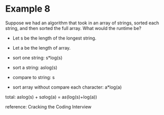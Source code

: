# Example 8

Suppose we had an algorithm that took in an array of strings, sorted each string, and then sorted the full array. What would the runtime be?

- Let s be the length of the longest string.
- Let a be the length of array.

- sort one string: s*log(s)
- sort a string: a*s*log(s)

- compare to string: s
- sort array without compare each character: a*log(a)

total: a*s*log(s) + s*a*log(a) = a*s*(log(s)+log(a))

reference: Cracking the Coding Interview